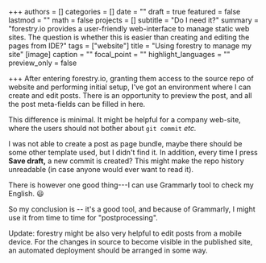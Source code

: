 +++
authors = []
categories = []
date = ""
draft = true
featured = false
lastmod = ""
math = false
projects = []
subtitle = "Do I need it?"
summary = "forestry.io provides a user-friendly web-interface to manage static web sites. The question is whether this is easier than creating and editing the pages from IDE?"
tags = ["website"]
title = "Using forestry to manage my site"
[image]
caption = ""
focal_point = ""
highlight_languages = ""
preview_only = false

+++
After entering forestry.io, granting them access to the source repo of website and performing initial setup, I've got an environment where I can create and edit posts. There is an opportunity to preview the post, and all the post meta-fields can be filled in here.

This difference is minimal. It might be helpful for a company web-site, where the users should not bother about `git commit` _etc._

I was not able to create a post as page bundle, maybe there should be some other template used, but I didn't find it. In addition, every time I press **Save draft,** a new commit is created? This might make the repo history unreadable (in case anyone would ever want to read it).

There is however one good thing---I can use Grammarly tool to check my English. :smiley: 

So my conclusion is -- it's a good tool, and because of Grammarly, I might use it from time to time for "postprocessing".

Update: forestry might be also very helpful to edit posts from a mobile device. For the changes in source to become visible in the published site, an automated deployment should be arranged in some way.